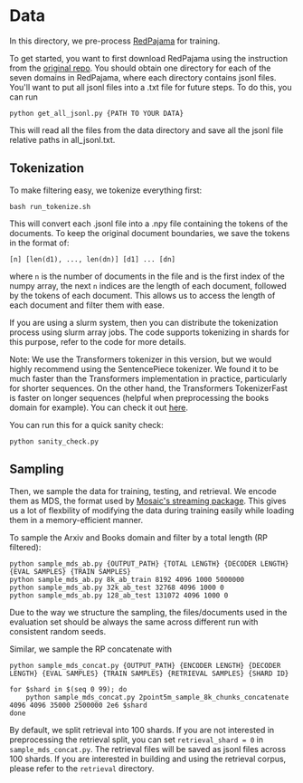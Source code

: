 # Data

In this directory, we pre-process [RedPajama](https://github.com/togethercomputer/RedPajama-Data/tree/rp_v1) for training. 

To get started, you want to first download RedPajama using the instruction from the [original repo](https://github.com/togethercomputer/RedPajama-Data/tree/rp_v1/data_prep).
You should obtain one directory for each of the seven domains in RedPajama, where each directory contains jsonl files.
You'll want to put all jsonl files into a .txt file for future steps.
To do this, you can run 
```
python get_all_jsonl.py {PATH TO YOUR DATA}
```
This will read all the files from the data directory and save all the jsonl file relative paths in all_jsonl.txt.

## Tokenization
To make filtering easy, we tokenize everything first:
```
bash run_tokenize.sh
```
This will convert each .jsonl file into a .npy file containing the tokens of the documents.
To keep the original document boundaries, we save the tokens in the format of:
```
[n] [len(d1), ..., len(dn)] [d1] ... [dn]
```
where `n` is the number of documents in the file and is the first index of the numpy array, the next `n` indices are the length of each document, followed by the tokens of each document.
This allows us to access the length of each document and filter them with ease. 

If you are using a slurm system, then you can distribute the tokenization process using slurm array jobs. 
The code supports tokenizing in shards for this purpose, refer to the code for more details. 

Note: We use the Transformers tokenizer in this version, but we would highly recommend using the SentencePiece tokenizer. 
We found it to be much faster than the Transformers implementation in practice, particularly for shorter sequences.
On the other hand, the Transformers TokenizerFast is faster on longer sequences (helpful when preprocessing the books domain for example). 
You can check it out [here](https://github.com/facebookresearch/llama/blob/main/llama/tokenizer.py).

You can run this for a quick sanity check:
```
python sanity_check.py
```

## Sampling
Then, we sample the data for training, testing, and retrieval. 
We encode them as MDS, the format used by [Mosaic's streaming package](https://docs.mosaicml.com/projects/streaming/en/stable/index.html).
This gives us a lot of flexbility of modifying the data during training easily while loading them in a memory-efficient manner. 

To sample the Arxiv and Books domain and filter by a total length (RP filtered):
```
python sample_mds_ab.py {OUTPUT_PATH} {TOTAL LENGTH} {DECODER LENGTH} {EVAL SAMPLES} {TRAIN SAMPLES}
python sample_mds_ab.py 8k_ab_train 8192 4096 1000 5000000
python sample_mds_ab.py 32k_ab_test 32768 4096 1000 0
python sample_mds_ab.py 128_ab_test 131072 4096 1000 0
```
Due to the way we structure the sampling, the files/documents used in the evaluation set should be always the same across different run with consistent random seeds.

Similar, we sample the RP concatenate with
```
python sample_mds_concat.py {OUTPUT_PATH} {ENCODER LENGTH} {DECODER LENGTH} {EVAL SAMPLES} {TRAIN SAMPLES} {RETRIEVAL SAMPLES} {SHARD ID}

for $shard in $(seq 0 99); do
    python sample_mds_concat.py 2point5m_sample_8k_chunks_concatenate 4096 4096 35000 2500000 2e6 $shard
done
```
By default, we split retrieval into 100 shards. If you are not interested in preprocessing the retrieval split, you can set `retrieval_shard = 0` in `sample_mds_concat.py`.
The retrieval files will be saved as jsonl files across 100 shards. If you are interested in building and using the retrieval corpus, please refer to the `retrieval` directory.